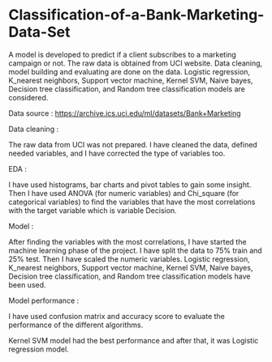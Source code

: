 # Classification-of-a-Bank-Marketing-Data-Set

A model is developed to predict if a client subscribes to a marketing campaign or not. The raw data is obtained from UCI website. 
Data cleaning, model building and evaluating are done on the data.
Logistic regression, K_nearest neighbors, Support vector machine, Kernel SVM, Naive bayes, Decision tree classification, and Random tree classification models are considered.

Data source :  https://archive.ics.uci.edu/ml/datasets/Bank+Marketing

Data cleaning : 

The raw data from UCI was not prepared. I have cleaned the data, defined needed variables, and I have corrected the type of variables too.

EDA : 

I have used histograms, bar charts and pivot tables to gain some insight. Then I have used ANOVA (for numeric variables) and Chi_square (for categorical variables)
to find the variables that have the most correlations with the target variable which is variable Decision.

Model :

After finding the variables with the most correlations, I have started the machine learning phase of the project.
I have split the data to 75% train and 25% test. Then I have scaled the numeric variables.
Logistic regression, K_nearest neighbors, Support vector machine, Kernel SVM, Naive bayes, Decision tree classification, and Random tree classification models have been used.

Model performance : 

I have used confusion matrix and accuracy score to evaluate the performance of the different algorithms.

Kernel SVM model had the best performance and after that, it was Logistic regression model.




